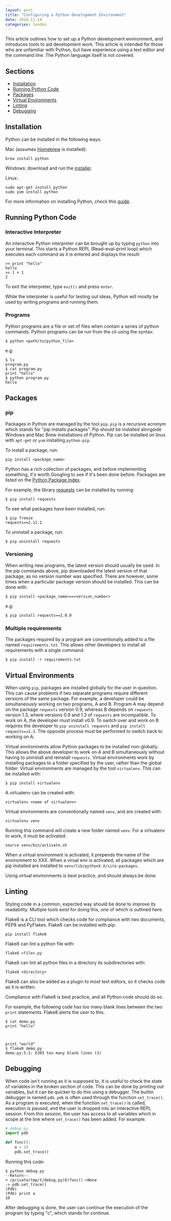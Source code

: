 ```yaml
---
layout: post
title: "Configuring a Python Development Environment"
date: 2016-11-14
categories: london
---
```


This article outlines how to set up a Python development environment, and introduces tools to aid development work. This article is intended for those who are unfamiliar with Python, but have experience using a text editor and the command line. The Python language itself is not covered.


## Sections

- [Installation](#installation)
- [Running Python Code](#running-python-code)
- [Packages](#packages)
- [Virtual Environments](#virtual-environments)
- [Linting](#linting)
- [Debugging](#debugging)


## Installation

Python can be installed in the following ways:

Mac (assumes [Homebrew](http://brew.sh/) is installed):

~~~
brew install python
~~~

Windows: download and run the [installer](https://www.python.org/downloads/).

Linux:

~~~
sudo apt-get install python
sudo yum install python
~~~

For more information on installing Python, check this [guide](http://docs.python-guide.org/en/latest/starting/installation/).


## Running Python Code

### Interactive Interpreter

An interactive Python interpreter can be brought up by typing `python` into your terminal. This starts a Python REPL (Read–eval–print loop) which executes each command as it is entered and displays the result:

~~~
>> print "hello"
hello
>> 1 + 1
2
~~~

To exit the interpreter, type `exit()` and press `enter`.

While the interpreter is useful for testing out ideas, Python will mostly be used by writing programs and running them.


### Programs

Python programs are a file or set of files when contain a series of python commands. Python programs can be run from the cli using the syntax:

~~~
$ python <path/to/python_file>
~~~

e.g:

~~~
$ ls
program.py
$ cat program.py
print "hello"
$ python program.py
hello
~~~

## Packages

### pip

Packages in Python are managed by the tool `pip`. `pip` is a recursive acronym which stands for "pip installs packages". Pip should be installed alongside Windows and Mac Brew installations of Python. Pip can be installed on linux with `apt-get` or `yum` installing `python-pip`.

To install a package, run:

~~~
pip install <package_name>
~~~

Python has a rich collection of packages, and before implementing something, it's worth Googling to see if it's been done before. Packages are listed on the [Python Package Index](https://pypi.org/).

For example, the library [requests](http://docs.python-requests.org/en/master/) can be installed by running:

~~~
$ pip install requests
~~~

To see what packages have been installed, run:

~~~
$ pip freeze
requests==2.11.1
~~~

To uninstall a package, run:

~~~
$ pip uninstall requests
~~~

### Versioning

When writing new programs, the latest version should usually be used. In the pip commands above, pip downloaded the latest version of that package, as no version number was specified. There are however, some times when a particular package version should be installed. This can be done with:

~~~
$ pip install <package_name>==<version_number>
~~~

e.g:

~~~
$ pip install requests==2.0.0
~~~


### Multiple requirements

The packages required by a program are conventionally added to a file named `requirements.txt`. This allows other developers to install all requirements with a single command:

~~~
$ pip install -r requirements.txt
~~~


## Virtual Environments

When using `pip`, packages are installed globally for the user in question. This can cause problems if two separate programs require different versions of the same package. For example, a developer could be simultaneously working on two programs, A and B. Program A may depend on the package `requests` version 0.9, whereas B depends on `requests` version 1.3, where versions 0.9 and 1.3 of `requests` are incompatible. To work on A, the developer must install v0.9. To switch over and work on B requires the developer to `pip uninstall requests` and `pip install requests==1.3`. The opposite process must be performed to switch back to working on A.

Virtual environments allow Python packages to be installed non-globally. This allows the above developer to work on A and B simultaneously without having to uninstall and reinstall `requests`. Virtual environments work by installing packages to a folder specified by the user, rather than the global folder. Virtual environments are managed by the tool `virtualenv`. This can be installed with:

~~~
$ pip install virtualenv
~~~

A virtualenv can be created with:

~~~
virtualenv <name of virtualenv>
~~~

Virtual environments are conventionally named `venv`, and are created with:

~~~
virtualenv venv
~~~

Running this command will create a new folder named `venv`. For a virtualenv to work, it must be activated:

~~~
source venv/bin/activate.sh
~~~

When a virtual environment is activated, it prepends the name of the environment to XXX. When a virual env is activated, all packages which are pip installed are installed to `venv/lib/pythonX.X/site-packages`.

Using virtual environments is best practice, and should always be done.


## Linting

Styling code in a common, expected way should be done to improve its readability. Multiple tools exist for doing this, one of which is outlined here.

Flake8 is a CLI tool which checks code for compliance with two documents, PEP8 and PyFlakes. Flake8 can be installed with pip:

~~~
pip install flake8
~~~

Flake8 can lint a python file with:

~~~
flake8 <file>.py
~~~

Flake8 can lint all python files in a directory its subdirectories with:

~~~
flake8 <directory>
~~~

Flake8 can also be added as a plugin to most text editors, so it checks code as it is written.

Compliance with Flake8 is best practice, and all Python code should do so.

For example, the following code has too many blank lines between the two `print` statements. Flake8 alerts the user to this.

~~~
$ cat demo.py
print "hello"



print "world"
$ flake8 demo.py
demo.py:5:1: E303 too many blank lines (3)
~~~


## Debugging

When code isn't running as it is supposed to, it is useful to check the state of variables in the broken section of code. This can be done by printing out variables, but it can be quicker to do this using a debugger. The builtin debugger is named `pdb`. `pdb` is often used through the function `set_trace()`. As a program is executed, when the function `set_trace()` is called, execution is paused, and the user is dropped into an interactive REPL session. From this session, the user has access to all variables which in scope at the line where `set_trace()` has been added. For example:

~~~ python
# debug.py
import pdb

def func():
    a = 10
    pdb.set_trace()
~~~

Running this code:

~~~ shell
$ python debug.py
--Return--
> /private/tmp/t/debug.py(6)func()->None
-> pdb.set_trace()
(Pdb)
(Pdb) print a
10
~~~

After debugging is done, the user can continue the execution of the program by typing "c", which stands for continue.
